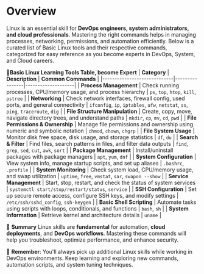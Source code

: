 # **Overview**
Linux is an essential skill for **DevOps engineers, system administrators, and cloud professionals**. Mastering the right commands helps in managing processes, networking, permissions, and automation efficiently. 
Below is a curated list of Basic Linux tools and their respective commands, categorized for easy reference as you become experts in DevOps, System, and Cloud careers.

🔹**Basic Linux Learning Tools Table, become Expert**
| **Category**                 | **Description** | **Common Commands** |
|-----------------------------|----------------|--------------------|
| **Process Management**       | Check running processes, CPU/memory usage, and process hierarchy | `ps`, `top`, `htop`, `kill`, `pstree` |
| **Networking**               | Check network interfaces, firewall config, used ports, and general connectivity | `ifconfig`, `ip`, `iptables`, `ufw`, `netstat`, `ss`, `ping`, `traceroute`, `dig` |
| **File Structure Manipulation** | Create, copy, move, navigate directory trees, and understand paths | `mkdir`, `cp`, `mv`, `cd`, `pwd` |
| **File Permissions & Ownership** | Manage file permissions and ownership using numeric and symbolic notation | `chmod`, `chown`, `chgrp` |
| **File System Usage**        | Monitor disk free space, disk usage, and storage statistics | `df`, `du` |
| **Search & Filter**          | Find files, search patterns in files, and filter data outputs | `find`, `grep`, `sed`, `cut`, `awk`, `sort` |
| **Package Management**       | Install/uninstall packages with package managers | `apt`, `yum`, `dnf` |
| **System Configuration**     | View system info, manage startup scripts, and set up aliases | `.bashrc`, `.profile` |
| **System Monitoring**        | Check system load, CPU/memory usage, and swap utilization | `uptime`, `free`, `vmstat`, `sar`, `swapon --show` |
| **Service Management**       | Start, stop, restart, and check the status of system services | `systemctl start/stop/restart/status`, `service` |
| **SSH Configuration**        | Set up secure remote access, configure SSH keys, and modify settings | `/etc/ssh/sshd_config`, `ssh-keygen` |
| **Basic Shell Scripting**    | Automate tasks using scripts with loops, conditionals, and functions | `bash`, `sh` |
| **System Information**       | Retrieve kernel and architecture details | `uname` |


🔹 **Summary**
Linux skills are **fundamental** for automation, **cloud deployments**, and **DevOps workflows**. Mastering these commands will help you troubleshoot, optimize performance, and enhance security.

🚀 **Remember**: You'll always pick up additional Linux skills while working in DevOps environments. Keep learning and exploring new commands, automation scripts, and system tuning techniques.

